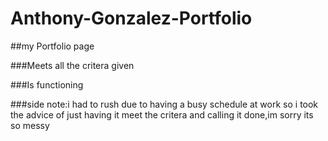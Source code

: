 # Anthony-Gonzalez-Portfolio

##my Portfolio page

###Meets all the critera given

###Is functioning

###side note:i had to rush due to having a busy schedule at work so i took the advice of just having it meet the critera and calling it done,im sorry its so messy 
